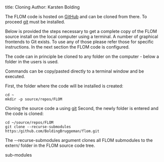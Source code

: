 title: Cloning 
Author: Karsten Bolding

The FLOM code is hosted on [GitHub](https://github.com/) and can be 
cloned from there. 
To proceed [git](https://git-scm.com/) must be installed.

Below is provided the steps necessary to get a complete copy of the FLOM 
source install on the local computer using a terminal. A number of graphical 
frontends to Git exists. To use any of those please refer those for specific
instructions.
In the next section the FLOM code is configured.

The code can in principle be cloned to any folder on the computer - below
a folder in the users is used.

Commands can be copy/pasted directly to a terminal window and be executed.

First, the folder where the code will be installed is created:

```
cd ~
mkdir -p source/repos/FLOM
```

Cloning the source code a using [git](https://git-scm.com/)
Second, the newly folder is entered and the code is cloned:

```
cd ~/source/repos/FLOM
git clone --recurse-submodules https:/github.com/BoldingBruggeman/flom.git
```

The --recurse-submodules argument clones all FLOM submodules to the extern/
folder in the FLOM source code tree.

sub-modules

